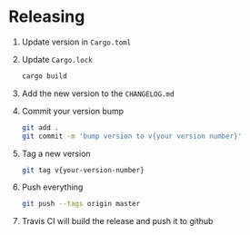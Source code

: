 # Releasing

1.  Update version in `Cargo.toml`
1.  Update `Cargo.lock`

    ```sh
    cargo build
    ```

1.  Add the new version to the `CHANGELOG.md`

1.  Commit your version bump

    ```sh
    git add .
    git commit -m 'bump version to v{your version number}'
    ```

1.  Tag a new version

    ```sh
    git tag v{your-version-number}
    ```

1.  Push everything

    ```sh
    git push --tags origin master
    ```

1.  Travis CI will build the release and push it to github
